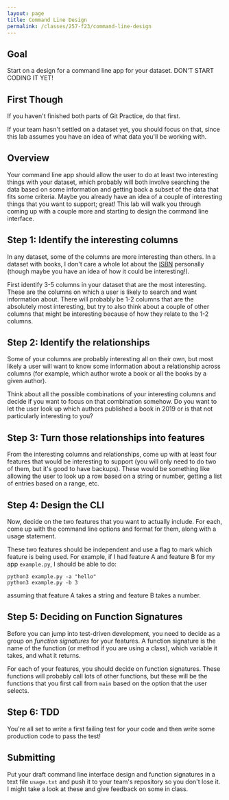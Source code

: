 ```yaml
---
layout: page
title: Command Line Design
permalink: /classes/257-f23/command-line-design
---
```


## Goal
Start on a design for a command line app for your dataset. DON'T START CODING IT YET!

## First Though
If you haven't finished both parts of Git Practice, do that first.

If your team hasn't settled on a dataset yet, you should focus on that, since this lab assumes you have an idea of what data you'll be working with.

## Overview
Your command line app should allow the user to do at least two interesting things with your dataset, which probably will both involve searching the data based on some information and getting back a subset of the data that fits some criteria.
Maybe you already have an idea of a couple of interesting things that you want to support; great! This lab will walk you through coming up with a couple more and starting to design the command line interface.

## Step 1: Identify the interesting columns
In any dataset, some of the columns are more interesting than others.
In a dataset with books, I don't care a whole lot about the [ISBN](https://en.wikipedia.org/wiki/International_Standard_Book_Number) personally (though maybe you have an idea of how it could be interesting!).

First identify 3-5 columns in your dataset that are the most interesting. 
These are the columns on which a user is likely to search and want information about.
There will probably be 1-2 columns that are the absolutely most interesting, but try to also think about a couple of other columns that might be interesting because of how they relate to the 1-2 columns.

## Step 2: Identify the relationships
Some of your columns are probably interesting all on their own, but most likely a user will want to know some information about a relationship across columns (for example, which author wrote a book or all the books by a given author).

Think about all the possible combinations of your interesting columns and decide if you want to focus on that combination somehow. Do you want to let the user look up which authors published a book in 2019 or is that not particularly interesting to you?

## Step 3: Turn those relationships into features
From the interesting columns and relationships, come up with at least four features that would be interesting to support (you will only need to do two of them, but it's good to have backups). 
These would be something like allowing the user to look up a row based on a string or number, getting a list of entries based on a range, etc.

## Step 4: Design the CLI
Now, decide on the two features that you want to actually include. For each, come up with the command line options and format for them, along with a usage statement.

These two features should be independent and use a flag to mark which feature is being used. For example, if I had feature A and feature B for my app `example.py`, I should be able to do:
```
python3 example.py -a "hello"
python3 example.py -b 3
```
assuming that feature A takes a string and feature B takes a number.

## Step 5: Deciding on Function Signatures
Before you can jump into test-driven development, you need to decide as a group on *function signatures* for your features.
A function signature is the name of the function (or method if you are using a class), which variable it takes, and what it returns.

For each of your features, you should decide on function signatures. 
These functions will probably call lots of other functions, but these will be the functions that you first call from `main` based on the option that the user selects.


## Step 6: TDD
You're all set to write a first failing test for your code and then write some production code to pass the test!

## Submitting
Put your draft command line interface design and function signatures in a text file `usage.txt` and push it to your team's repository so you don't lose it. I might take a look at these and give feedback on some in class.